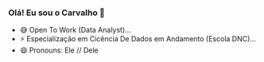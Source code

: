### Olá! Eu sou o Carvalho 👋

- 😅 Open To Work (Data Analyst)...
- ⚡ Especialização em Cicência De Dados em Andamento (Escola DNC)...
- 😄 Pronouns: Ele // Dele


